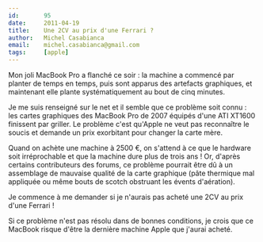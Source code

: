 ```yaml
---
id:       95
date:     2011-04-19
title:    Une 2CV au prix d'une Ferrari ?
author:   Michel Casabianca
email:    michel.casabianca@gmail.com
tags:     [apple]
---
```


Mon joli MacBook Pro a flanché ce soir : la machine a commencé par planter de temps en temps, puis sont apparus des artefacts graphiques, et maintenant elle plante systématiquement au bout de cinq minutes.

<!--more-->

Je me suis renseigné sur le net et il semble que ce problème soit connu : les cartes graphiques des MacBook Pro de 2007 équipés d'une ATI XT1600 finissent par griller. Le problème c'est qu'Apple ne veut pas reconnaître le soucis et demande un prix exorbitant pour changer la carte mère.

Quand on achète une machine à 2500 €, on s'attend à ce que le hardware soit irréprochable et que la machine dure plus de trois ans ! Or, d'après certains contributeurs des forums, ce problème pourrait être dû à un assemblage de mauvaise qualité de la carte graphique (pâte thermique mal appliquée ou même bouts de scotch obstruant les évents d'aération).

Je commence à me demander si je n'aurais pas acheté une 2CV au prix d'une Ferrari !

Si ce problème n'est pas résolu dans de bonnes conditions, je crois que ce MacBook risque d'être la dernière machine Apple que j'aurai acheté.
